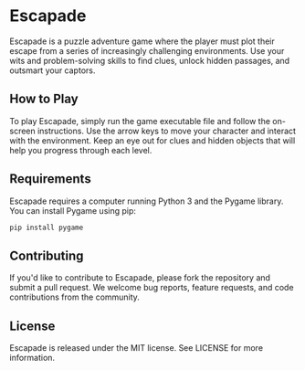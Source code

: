 # Escapade

Escapade is a puzzle adventure game where the player must plot their escape from a series of increasingly challenging environments. Use your wits and problem-solving skills to find clues, unlock hidden passages, and outsmart your captors.

## How to Play

To play Escapade, simply run the game executable file and follow the on-screen instructions. Use the arrow keys to move your character and interact with the environment. Keep an eye out for clues and hidden objects that will help you progress through each level.

## Requirements

Escapade requires a computer running Python 3 and the Pygame library. You can install Pygame using pip:

```bash
pip install pygame
```

## Contributing

If you'd like to contribute to Escapade, please fork the repository and submit a pull request. We welcome bug reports, feature requests, and code contributions from the community.

## License

Escapade is released under the MIT license. See LICENSE for more information.
